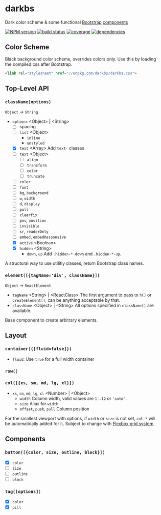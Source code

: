 # darkbs

Dark color scheme & some functional [Bootstrap][bs] [components][react]

[![NPM version][npm-image]][npm-url]
[![build status][travis-image]][travis-url]
[![coverage][codecov-image]][codecov-url]
[![dependencies][dm-image]][dm-url]

[bs]: https://github.com/twbs/bootstrap
[react]: https://github.com/facebook/react
[travis-image]: https://travis-ci.org/dk00/darkbs.svg?branch=master
[travis-url]: https://travis-ci.org/dk00/darkbs
[npm-image]: https://img.shields.io/npm/v/darkbs.svg
[npm-url]: https://www.npmjs.com/package/darkbs
[codecov-image]: https://codecov.io/gh/dk00/darkbs/branch/master/graph/badge.svg
[codecov-url]: https://codecov.io/gh/dk00/darkbs
[dm-image]: https://david-dm.org/dk00/darkbs.svg
[dm-url]: https://david-dm.org/dk00/darkbs


## Color Scheme

Black background color scheme, overrides colors only.
Use this by loading the compiled css after Bootstrap.

```html
<link rel="stylesheet" href="//unpkg.com/darkbs/darkbs.css">
```


## Top-Level API

### `className(options)`
`Object` → `String`

- `options` &lt;Object&gt; | &lt;String&gt;
  - [ ] spacing
  - [ ] `list` &lt;Object&gt;
    - `inline`
    - `unstyled`
  - [x] `text` &lt;Array&gt;
    Add `text-` classes
  - [ ] `text` &lt;Object&gt;
    - [ ] `align`
    - [ ] `transform`
    - [ ] `color`
    - [ ] `truncate`
  - [ ] `color`
  - [ ] `font`
  - [ ] `bg`, `background`
  - [ ] `w`, `width`
  - [ ] `d`, `display`
  - [ ] `pull`
  - [ ] `clearfix`
  - [ ] `pos`, `position`
  - [ ] `invisible`
  - [ ] `sr`, `readerOnly`
  - [ ] `embed`, `embedResponsive`
  - [x] `active` &lt;Boolean&gt;
  - [x] `hidden` &lt;String&gt;
    - `down`, `up`
    Add `.hidden-*-down` and `.hidden-*-up`.

A structural way to use utilitiy classes, return Bootstrap class names.

### `element([{tagName='div', className}])`
`Object` → `ReactElement`

- `tagName` &lt;String&gt; | &lt;ReactClass&gt;
  The first argument to pass to `h()` or `createElement()`, can be anything
  acceptable by that.
- `className` &lt;Object&gt; | &lt;String&gt;
  All options specified in `className()` are available.

Base component to create arbitrary elements.


## Layout

### `container({[fluid=false]})`

- `fluid`: Use `true` for a full width container

### `row()`

### `col([{xs, sm, md, lg, xl}])`
- `xs`, `sm`, `md`, `lg`, `xl` &lt;Number&gt; | &lt;Object&gt;
  - `width`
  Column width, valid values are `1..12` or `'auto'`.
  - `size`
  Alias for `width`
  - `offset`, `push`, `pull`
  Column position

For the smallest viewport with options, if `width` or `size` is not set,
`col-*` will be automatically added for it.
Subject to change with [Flexbox grid system][flex].

[flex]: http://v4-alpha.getbootstrap.com/layout/flexbox-grid/


## Components

### `button([{color, size, outline, block}])`
- [x] `color`
- [ ] `size`
- [ ] `outline`
- [ ] `block`

### `tag([options])`
- [x] `color`
- [x] `pill`
